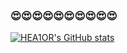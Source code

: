 ### :heart_eyes::heart_eyes::heart_eyes::heart_eyes::heart_eyes::heart_eyes::heart_eyes::heart_eyes::heart_eyes::heart_eyes:

[![HEA1OR's GitHub stats](https://github-readme-stats.vercel.app/api?username=HEA1OR&show_icons=true&theme=radical)](https://github.com/HEA1OR/github-readme-stats)

<!--
**HEA1OR/HEA1OR** is a ✨ _special_ ✨ repository because its `README.md` (this file) appears on your GitHub profile.

Here are some ideas to get you started:

- 🔭 I’m currently working on ...
- 🌱 I’m currently learning ...
- 👯 I’m looking to collaborate on ...
- 🤔 I’m looking for help with ...
- 💬 Ask me about ...
- 📫 How to reach me: ...
- 😄 Pronouns: ...
- ⚡ Fun fact: ...
-->
